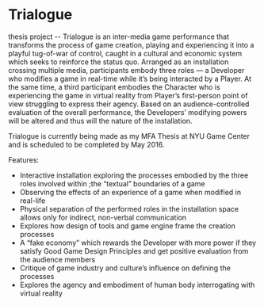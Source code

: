 # Trialogue
thesis project -- Trialogue is an inter-media game performance that transforms the process of game creation, playing and experiencing it into a playful tug-of-war of control, caught in a cultural and economic system which seeks to reinforce the status quo. Arranged as an installation crossing multiple media, participants embody three roles — a Developer who modifies a game in real-time while it’s being interacted by a Player. At the same time, a third participant embodies the Character who is experiencing the game in virtual reality from Player’s first-person point of view struggling to express their agency. Based on an audience-controlled evaluation of the overall performance, the Developers’ modifying powers will be altered and thus will the nature of the installation.

Trialogue is currently being made as my MFA Thesis at NYU Game Center and is scheduled to be completed by May 2016.

Features:

*    Interactive installation exploring the processes embodied by the three roles involved within ;the “textual” boundaries of a game
*    Observing the effects of an experience of a game when modified in real-life
*    Physical separation of the performed roles in the installation space allows only for indirect, non-verbal communication
*    Explores how design of tools and game engine frame the creation processes
*    A “fake economy” which rewards the Developer with more power if they satisfy Good Game Design Principles and get positive evaluation from the audience members
*    Critique of game industry and culture’s influence on defining the processes
*    Explores the agency and embodiment of human body interrogating with virtual reality

